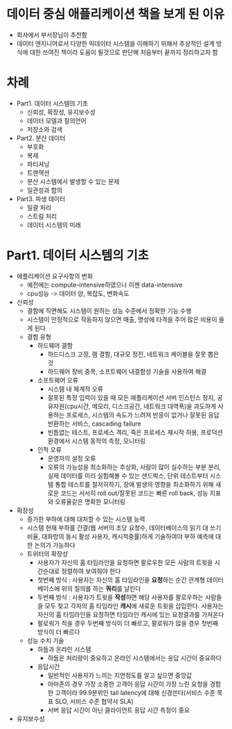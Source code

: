 # 데이터 중심 애플리케이션 책을 보게 된 이유

* 회사에서 부서장님이 추천함
* 데이터 엔지니어로서 다양한 빅데이터 시스템을 이해하기 위해서 추상적인 설계 방식에 대한 쓰여진 책이라 도움이 될것으로 판단해 처음부터 끝까지 정리하고자 함

# 차례

* Part1. 데이터 시스템의 기초
  * 신뢰성, 확장성, 유지보수성
  * 데이터 모델과 질의언어
  * 저장소와 검색
* Part2. 분산 데이터
  * 부호화
  * 복제
  * 파티셔닝
  * 트랜잭션
  * 분산 시스템에서 발생할 수 있는 문제
  * 일관성과 합의
* Part3. 파생 데이터
  * 일괄 처리
  * 스트림 처리
  * 데이터 시스템의 미래

# Part1. 데이터 시스템의 기초

* 애플리케이션 요구사항의 변화
  * 예전에는 compute-intensive하였으나 이젠 data-intensive
  * cpu성능 -> 데이터 양, 복잡도, 변화속도
* 신뢰성
  * 결함에 직면해도 시스템이 원하는 성능 수준에서 정확한 기능 수행
  * 시스템이 안정적으로 작동하지 않으면 매출, 명성에 타격을 주어 많은 비용이 들게 된다
  * 결함 유형
    * 하드웨어 결함
      * 하드디스크 고장, 램 결함, 대규모 정전, 네트워크 케이블을 잘못 뽑은 것
      * 하드웨어 장비 중목, 소프트웨어 내결함성 기술을 사용하여 해결
    * 소프트웨어 오류
      * 시스템 내 체계적 오류
      * 잘못된 특정 입력이 있을 때 모든 애플리케이션 서버 인스턴스 정지, 공유자원(cpu시간, 메모리, 디스크공간, 네트워크 대역폭)을 과도하게 사용하는 프로세스, 시스템의 속도가 느려져 반응이 없거나 잘못된 응답 반환하는 서비스, cascading failure
      * 빈틈없는 테스트, 프로세스 격리, 죽은 프로세스 재시작 허용, 프로덕션 환경에서 시스템 동작의 측정, 모니터링
    * 인적 오류
      * 운영자의 설정 오류
      * 오류의 가능성을 최소화하는 추상화, 사람이 많이 실수하는 부분 분리, 실제 데이터를 미리 실험해볼 수 있는 샌드박스, 단위 테스트부터 시스템 통합 테스트를 철저히하기, 장애 발생의 영향을 최소화하기 위해 새로운 코드는 서서히 roll out/잘못된 코드는 빠른 roll back, 성능 지표와 오류율같은 명확한 모니터링
* 확장성
  * 증가한 부하에 대해 대처할 수 있는 시스템 능력
  * 시스템 현재 부하를 간결(웹 서버의 초당 요청수, 데이터베이스의 읽기 대 쓰기 비율, 대화방의 동시 활성 사용자, 캐시적중률)하게 기술하여야 부하 예측에 대한 논의가 가능하다
  * 트위터의 확장성
    * 사용자가 자신의 홈 타임라인을 요청하면 팔로우한 모든 사람의 트윗을 시간순대로 정렬하여 보여줘야 한다
    * 첫번째 방식 : 사용자는 자신의 홈 타임라인을 **요청**하는 순간 관계형 데이터베이스에 위의 질의를 하는 **쿼리**를 날린다
    * 두번째 방식 : 사용자가 트윗을 **작성**하면 해당 사용자를 팔로우하는 사람들을 모두 찾고 각자의 홈 타임라인 **캐시**에 새로운 트윗을 삽입한다. 사용자는 자신의 홈 타임라인을 요청하면 타임라인 캐시에 있는 요청결과를 가져온다
    * 팔로워가 적을 경우 두번째 방식이 더 빠르고, 팔로워가 많을 경우 첫번째 방식이 더 빠르다
  * 성능 수치 기술
    * 하둡과 온라인 시스템
      * 하둡은 처리량이 중요하고 온라인 시스템에서는 응답 시간이 중요하다
    * 응답시간
      * 일반적인 사용자가 느끼는 지연정도를 알고 싶으면 중앙값
      * 아마존의 경우 가장 소중한 고객이 응답 시간이 가장 느린 요청을 경험한 고객이라 99.9분위인 tail latency에 대해 신경쓴다(서비스 수준 목표 SLO, 서비스 수준 협약서 SLA)
      * 서버 응답 시간이 아닌 클라이언트 응답 시간 측정이 중요
* 유지보수성


